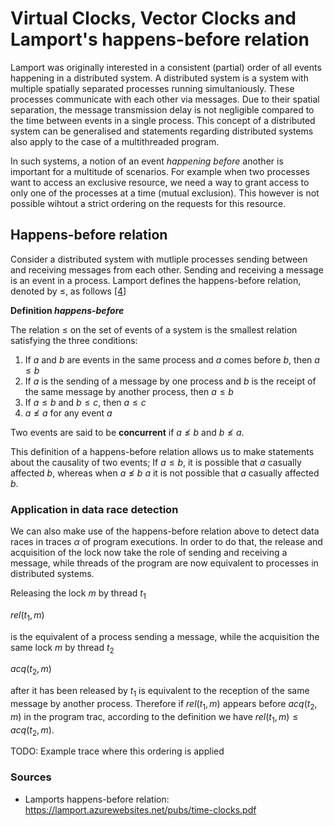 # Virtual Clocks, Vector Clocks and Lamport's happens-before relation

Lamport was originally interested in a consistent (partial) order of all events happening in a distributed system. 
A distributed system is a system with multiple spatially separated processes running simultaniously. These processes communicate with each other via messages.
Due to their spatial separation, the message transmission delay is not negligible compared to the time between events in a single process.
This concept of a distributed system can be generalised and statements regarding distributed systems also apply to the case of a multithreaded program.

In such systems, a notion of an event *happening before* another is important for a multitude of scenarios. For example when two processes want to access an exclusive resource, we need a way to grant access to only one of the processes at a time (mutual exclusion). This however is not possible wihtout a strict ordering on the requests for this resource.

## Happens-before relation
Consider a distributed system with mutliple processes sending between and receiving messages from each other. Sending and receiving a message is an event in a process. Lamport defines the happens-before relation, denoted by $\leq$, as follows [[4]](ttps://lamport.azurewebsites.net/pubs/time-clocks.pdf)

**Definition *happens-before***

The relation $\leq$ on the set of events of a system is the smallest relation satisfying the three conditions:
1. If $a$ and $b$ are events in the same process and $a$ comes before $b$, then $a \leq b$
2. If $a$ is the sending of a message by one process and $b$ is the receipt of the same message by another process, then $a \leq b$
3. If $a \leq b$ and $b \leq c$, then $a \leq c$
4. $a \not\leq a$ for any event $a$

Two events are said to be **concurrent** if $a \not\leq b$ and $b \not\leq a$.


This definition of a happens-before relation allows us to make statements about the causality of two events; If $a \leq b$, it is possible that $a$ casually affected $b$, whereas when $a \not \leq b$ $a$ it is not possible that $a$ casually affected $b$.

### Application in data race detection

We can also make use of the happens-before relation above to detect data races in traces $\alpha$ of program executions. In order to do that, the release and acquisition of the lock now take the role of sending and receiving a message, while threads of the program are now equivalent to processes in distributed systems.

Releasing the lock $m$ by thread $t_1$ 

$rel(t_1, m)$ 

is the equivalent of a process sending a message, while the acquisition the same lock $m$ by thread $t_2$

$acq(t_2, m)$ 

after it has been released by $t_1$ is equivalent to the reception of the same message by another process. Therefore if $rel(t_1, m)$ appears before $acq(t_2, m)$ in the program trac, according to the definition we have $rel(t_1, m) \leq acq(t_2, m)$.

TODO: Example trace where this ordering is applied

### Sources
- Lamports happens-before relation: https://lamport.azurewebsites.net/pubs/time-clocks.pdf